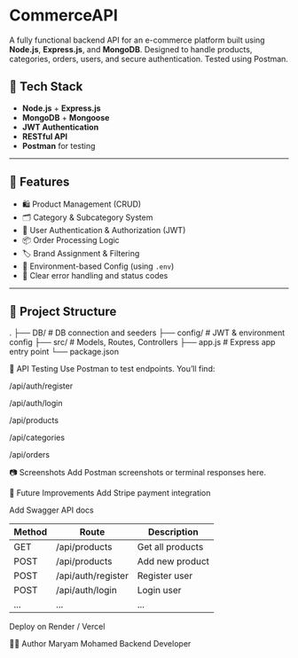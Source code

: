# CommerceAPI 

A fully functional backend API for an e-commerce platform built using **Node.js**, **Express.js**, and **MongoDB**. Designed to handle products, categories, orders, users, and secure authentication. Tested using Postman.

## 🔧 Tech Stack

- **Node.js** + **Express.js**
- **MongoDB** + **Mongoose**
- **JWT Authentication**
- **RESTful API**
- **Postman** for testing

---

## 🚀 Features

- 🛍️ Product Management (CRUD)
- 🗂️ Category & Subcategory System
- 🔐 User Authentication & Authorization (JWT)
- 📦 Order Processing Logic
- 🏷️ Brand Assignment & Filtering
- 📄 Environment-based Config (using `.env`)
- 💬 Clear error handling and status codes

---

## 📁 Project Structure
.
├── DB/ # DB connection and seeders
├── config/ # JWT & environment config
├── src/ # Models, Routes, Controllers
├── app.js # Express app entry point
└── package.json



🧪 API Testing
Use Postman to test endpoints. You’ll find:

/api/auth/register

/api/auth/login

/api/products

/api/categories

/api/orders

📷 Screenshots
Add Postman screenshots or terminal responses here.

📌 Future Improvements
Add Stripe payment integration

Add Swagger API docs



| Method | Route              | Description      |
| ------ | ------------------ | ---------------- |
| GET    | /api/products      | Get all products |
| POST   | /api/products      | Add new product  |
| POST   | /api/auth/register | Register user    |
| POST   | /api/auth/login    | Login user       |
| ...    | ...                | ...              |


Deploy on Render / Vercel

👩‍💻 Author
Maryam Mohamed
Backend Developer

